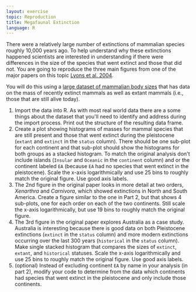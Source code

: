 ```yaml
---
layout: exercise
topic: Reproduction
title: Megafaunal Extinction
language: R
---
```


There were a relatively large number of extinctions of mammalian species roughly
10,000 years ago. To help understand why these extinctions happened scientists
are interested in understanding if there were differences in the size of the
species that went extinct and those that did not. You are going to reproduce the
three main figures from one of the major papers on this topic [Lyons et al.
2004](http://www.evolutionary-ecology.com/issues/v06n03/ddar1499.pdf).

You will do this using a 
[large dataset of mammalian body sizes](https://datacarpentry.org/semester/data/mammal-size-data-clean.tsv)
that has data on the mass of recently extinct mammals as well as extant mammals
(i.e., those that are still alive today).

1. Import the data into R. As with most real world data there are a some things
   about the dataset that you'll need to identify and address during the import
   process. Print out the structure of the resulting data frame.
2. Create a plot showing histograms of masses for mammal species that are still
   present and those that went extinct during the pleistocene (`extant` and
   `extinct` in the `status` column). There should be one sub-plot for each
   continent and that sub-plot should show the histograms for both groups as a
   stacked histogram. To match the original analysis don't include islands
   (`Insular` and `Oceanic` in the `continent` column) and or the continent labeled `EA`
   (because `EA` had no species that went extinct in the pleistocene). Scale the x-axis
   logarithmically and use 25 bins to roughly match the original figure. Use good axis labels.
3. The 2nd figure in the original paper looks in more detail at two orders,
   *Xenarthra* and *Carnivora*, which showed extinctions in North and South
   America. Create a figure similar to the one in Part 2, but that shows 4
   sub-plots, one for each order on each of the two continents. Still scale the x-axis
   logarithmically, but use 19 bins to roughly match the original figure.
4. The 3rd figure in the original paper explores Australia as a case study.
   Australia is interesting because there is good data on both Pleistocene
   extinctions (`extinct` in the `status` column) and more modern extinctions
   occurring over the last 300 years (`historical` in the `status` column). Make
   single stacked histogram that compares the sizes of `extinct`, `extant`, and
   `historical` statuses. Scale the x-axis logarithmically and use 25 bins to
   roughly match the original figure. Use good axis labels.
5. (optional) Instead of excluding continent `EA` by name in your analysis (in
   part 2), modify your code to determine from the data which continents had
   species that went extinct in the pleistocene and only include those continents.